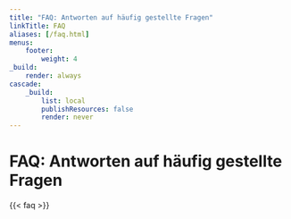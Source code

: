 ```yaml
---
title: "FAQ: Antworten auf häufig gestellte Fragen"
linkTitle: FAQ
aliases: [/faq.html]
menus:
    footer:
        weight: 4
_build:
    render: always
cascade:
    _build:
        list: local
        publishResources: false
        render: never
---
```


# FAQ: Antworten auf häufig gestellte Fragen

{{< faq >}}

